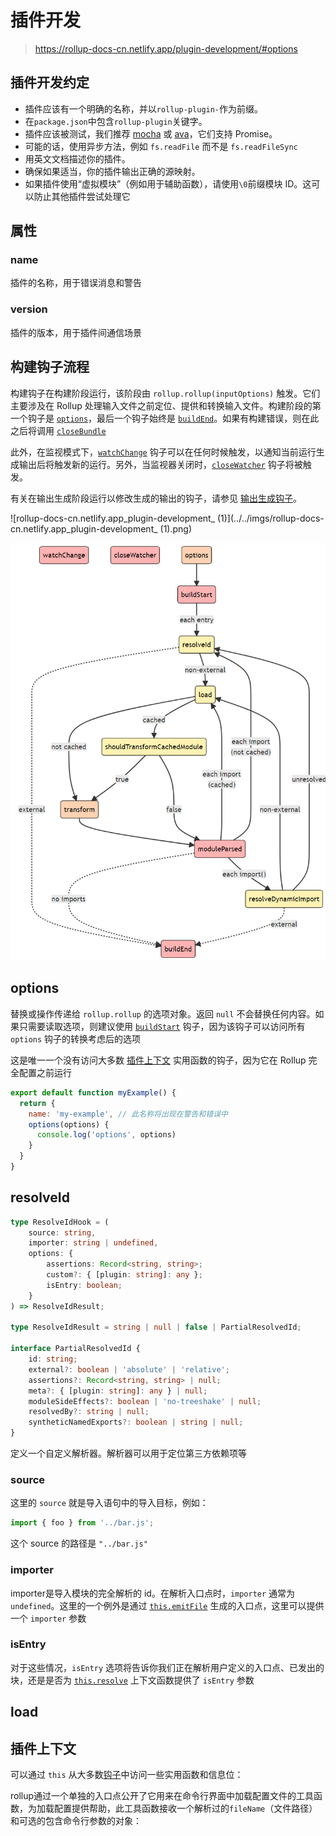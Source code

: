 # 插件开发

> https://rollup-docs-cn.netlify.app/plugin-development/#options

## 插件开发约定

- 插件应该有一个明确的名称，并以`rollup-plugin-`作为前缀。
- 在`package.json`中包含`rollup-plugin`关键字。
- 插件应该被测试，我们推荐 [mocha](https://github.com/mochajs/mocha) 或 [ava](https://github.com/avajs/ava)，它们支持 Promise。
- 可能的话，使用异步方法，例如 `fs.readFile` 而不是 `fs.readFileSync`
- 用英文文档描述你的插件。
- 确保如果适当，你的插件输出正确的源映射。
- 如果插件使用“虚拟模块”（例如用于辅助函数），请使用`\0`前缀模块 ID。这可以防止其他插件尝试处理它

## 属性

### name

插件的名称，用于错误消息和警告

### version

插件的版本，用于插件间通信场景

## 构建钩子流程

构建钩子在构建阶段运行，该阶段由 `rollup.rollup(inputOptions)` 触发。它们主要涉及在 Rollup 处理输入文件之前定位、提供和转换输入文件。构建阶段的第一个钩子是 [`options`](https://rollup-docs-cn.netlify.app/plugin-development/#options)，最后一个钩子始终是 [`buildEnd`](https://rollup-docs-cn.netlify.app/plugin-development/#buildend)。如果有构建错误，则在此之后将调用 [`closeBundle`](https://rollup-docs-cn.netlify.app/plugin-development/#closebundle)

此外，在监视模式下，[`watchChange`](https://rollup-docs-cn.netlify.app/plugin-development/#watchchange) 钩子可以在任何时候触发，以通知当前运行生成输出后将触发新的运行。另外，当监视器关闭时，[`closeWatcher`](https://rollup-docs-cn.netlify.app/plugin-development/#closewatcher) 钩子将被触发。

有关在输出生成阶段运行以修改生成的输出的钩子，请参见 [输出生成钩子](https://rollup-docs-cn.netlify.app/plugin-development/#output-generation-hooks)。

![rollup-docs-cn.netlify.app_plugin-development_ (1)](../../imgs/rollup-docs-cn.netlify.app_plugin-development_ (1).png)

![rollup-docs-cn.netlify.app_plugin-development_](../../imgs/rollup-docs-cn.netlify.app_plugin-development_.png)

## options

替换或操作传递给 `rollup.rollup` 的选项对象。返回 `null` 不会替换任何内容。如果只需要读取选项，则建议使用 [`buildStart`](https://rollup-docs-cn.netlify.app/plugin-development/#buildstart) 钩子，因为该钩子可以访问所有 `options` 钩子的转换考虑后的选项

这是唯一一个没有访问大多数 [插件上下文](https://rollup-docs-cn.netlify.app/plugin-development/#plugin-context) 实用函数的钩子，因为它在 Rollup 完全配置之前运行

```js
export default function myExample() {
  return {
    name: 'my-example', // 此名称将出现在警告和错误中
    options(options) {
      console.log('options', options)
    }
  }
}

```

## resolveId

```ts
type ResolveIdHook = (
	source: string,
	importer: string | undefined,
	options: {
		assertions: Record<string, string>;
		custom?: { [plugin: string]: any };
		isEntry: boolean;
	}
) => ResolveIdResult;

type ResolveIdResult = string | null | false | PartialResolvedId;

interface PartialResolvedId {
	id: string;
	external?: boolean | 'absolute' | 'relative';
	assertions?: Record<string, string> | null;
	meta?: { [plugin: string]: any } | null;
	moduleSideEffects?: boolean | 'no-treeshake' | null;
	resolvedBy?: string | null;
	syntheticNamedExports?: boolean | string | null;
}
```

定义一个自定义解析器。解析器可以用于定位第三方依赖项等

### source

这里的 `source` 就是导入语句中的导入目标，例如：

```js
import { foo } from '../bar.js';
```

这个 source 的路径是 `"../bar.js"`

### importer

importer是导入模块的完全解析的 id。在解析入口点时，`importer` 通常为 `undefined`。这里的一个例外是通过 [`this.emitFile`](https://rollup-docs-cn.netlify.app/plugin-development/#this-emitfile) 生成的入口点，这里可以提供一个 `importer` 参数

### isEntry

对于这些情况，`isEntry` 选项将告诉你我们正在解析用户定义的入口点、已发出的块，还是是否为 [`this.resolve`](https://rollup-docs-cn.netlify.app/plugin-development/#this-resolve) 上下文函数提供了 `isEntry` 参数

## load

## 插件上下文

可以通过 `this` 从大多数[钩子](https://rollup-docs-cn.netlify.app/plugin-development/#build-hooks)中访问一些实用函数和信息位：



rollup通过一个单独的入口点公开了它用来在命令行界面中加载配置文件的工具函数，为加载配置提供帮助，此工具函数接收一个解析过的`fileName`（文件路径）和可选的包含命令行参数的对象：